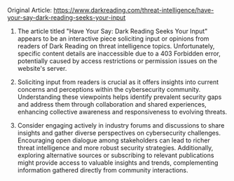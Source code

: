 Original Article: https://www.darkreading.com/threat-intelligence/have-your-say-dark-reading-seeks-your-input

1) The article titled "Have Your Say: Dark Reading Seeks Your Input" appears to be an interactive piece soliciting input or opinions from readers of Dark Reading on threat intelligence topics. Unfortunately, specific content details are inaccessible due to a 403 Forbidden error, potentially caused by access restrictions or permission issues on the website's server.

2) Soliciting input from readers is crucial as it offers insights into current concerns and perceptions within the cybersecurity community. Understanding these viewpoints helps identify prevalent security gaps and address them through collaboration and shared experiences, enhancing collective awareness and responsiveness to evolving threats.

3) Consider engaging actively in industry forums and discussions to share insights and gather diverse perspectives on cybersecurity challenges. Encouraging open dialogue among stakeholders can lead to richer threat intelligence and more robust security strategies. Additionally, exploring alternative sources or subscribing to relevant publications might provide access to valuable insights and trends, complementing information gathered directly from community interactions.
